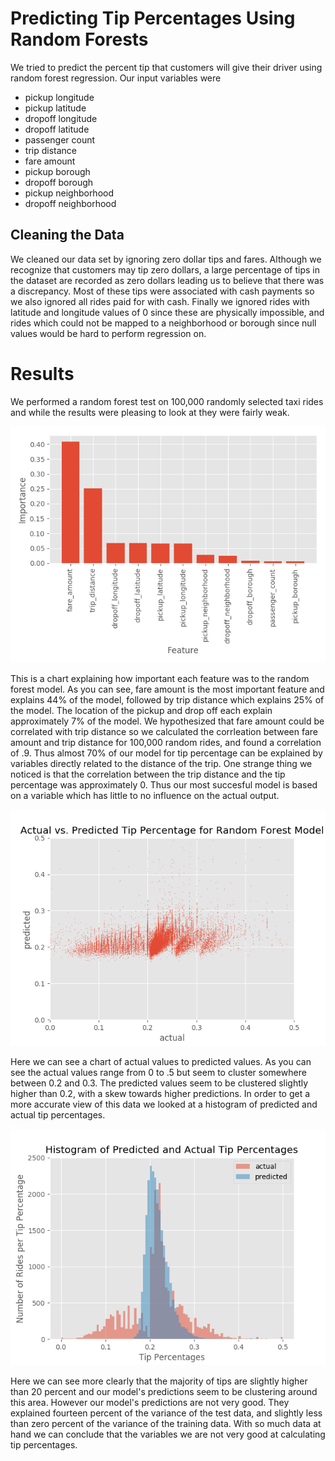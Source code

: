 # Predicting Tip Percentages Using Random Forests

We tried to predict the percent tip that customers will give their driver using random forest regression. Our input variables were 

- pickup longitude
- pickup latitude
- dropoff longitude
- dropoff latitude
- passenger count
- trip distance
- fare amount
- pickup borough
- dropoff borough
- pickup neighborhood
- dropoff neighborhood

## Cleaning the Data

We cleaned our data set by ignoring zero dollar tips and fares. Although we recognize that customers may tip zero dollars, a large percentage of tips in the dataset are recorded as zero dollars leading us to believe that there was a discrepancy. Most of these tips were associated with cash payments so we also ignored all rides paid for with cash. Finally we ignored rides with latitude and longitude values of 0 since these are physically impossible, and rides which could not be mapped to a neighborhood or borough since null values would be hard to perform regression on.

# Results

We performed a random forest test on 100,000 randomly selected taxi rides and while the results were pleasing to look at they were fairly weak.

![Tip pct histogram of features](imgs/random_forest_tip_pct_histogram.png)


This is a chart explaining how important each feature was to the random forest model. As you can see, fare amount is the most important feature and explains 44% of the model, followed by trip distance which explains 25% of the model. The location of the pickup and drop off each explain approximately 7% of the model. We hypothesized that fare amount could be correlated with trip distance so we calculated the corrleation between fare amount and trip distance for 100,000 random rides, and found a correlation of .9. Thus almost 70% of our model for tip percentage can be explained by variables directly related to the distance of the trip. One strange thing we noticed is that the correlation between the trip distance and the tip percentage was approximately 0. Thus our most succesful model is based on a variable which has little to no influence on the actual output.

![Tip pct histogram of features](imgs/random_forest_tip_pct_scatter_plot.png)

Here we can see a chart of actual values to predicted values. As you can see the actual values range from 0 to .5 but seem to cluster somewhere between 0.2 and 0.3. The predicted values seem to be clustered slightly higher than 0.2, with a skew towards higher predictions. In order to get a more accurate view of this data we looked at a histogram of predicted and actual tip percentages.

![Tip pct histogram of predicted vs Actual](imgs/random_forest_predicted_vs_actual_tip_pct_hist.png)

Here we can see more clearly that the majority of tips are slightly higher than 20 percent and our model's predictions seem to be clustering around this area. However our model's predictions are not very good. They explained fourteen percent of the variance of the test data, and slightly less than zero percent of the variance of the training data. With so much data at hand we can conclude that the variables we are not very good at calculating tip percentages.
